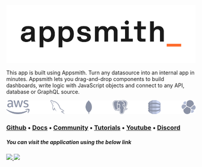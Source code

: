 ![](https://raw.githubusercontent.com/appsmithorg/appsmith/release/static/appsmith_logo_primary.png)

This app is built using Appsmith. Turn any datasource into an internal app in minutes. Appsmith lets you drag-and-drop components to build dashboards, write logic with JavaScript objects and connect to any API, database or GraphQL source.

![](https://raw.githubusercontent.com/appsmithorg/appsmith/release/static/images/integrations.png)

### [Github](https://github.com/appsmithorg/appsmith) • [Docs](https://docs.appsmith.com/?utm_source=github&utm_medium=social&utm_content=appsmith_docs&utm_campaign=null&utm_term=appsmith_docs) • [Community](https://community.appsmith.com/) • [Tutorials](https://github.com/appsmithorg/appsmith/tree/update/readme#tutorials) • [Youtube](https://www.youtube.com/appsmith) • [Discord](https://discord.gg/rBTTVJp)

##### You can visit the application using the below link

###### [![](https://assets.appsmith.com/git-sync/Buttons.svg) ](https://tools-everpro.evermosa2z.com/applications/67e2608f5d60ea1fa682b8a0/pages/67e2608f5d60ea1fa682b8a2) [![](https://assets.appsmith.com/git-sync/Buttons2.svg)](https://tools-everpro.evermosa2z.com/applications/67e2608f5d60ea1fa682b8a0/pages/67e2608f5d60ea1fa682b8a2/edit)
